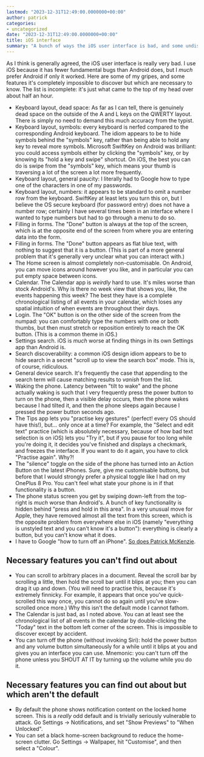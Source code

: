 ```yaml
---
lastmod: "2023-12-31T12:49:00.0000000+00:00"
author: patrick
categories:
- uncategorized
date: "2023-12-31T12:49:00.0000000+00:00"
title: iOS interface
summary: "A bunch of ways the iOS user interface is bad, and some undiscoverable features."
---
```


As I think is generally agreed, the iOS user interface is really very bad.
I use iOS because it has fewer fundamental bugs than Android does, but I *much* prefer Android if only it worked.
Here are some of my gripes, and some features it's completely impossible to discover but which are necessary to know.
The list is incomplete: it's just what came to the top of my head over about half an hour.

* Keyboard layout, dead space: As far as I can tell, there is genuinely dead space on the outside of the A and L keys on the QWERTY layout. There is simply no need to demand this much accuracy from the typist.
* Keyboard layout, symbols: every keyboard is nerfed compared to the corresponding Android keyboard. The idiom appears to be to hide symbols behind the "symbols" key, rather than being able to hold any key to reveal more symbols. Microsoft SwiftKey on Android was brilliant: you could access symbols either by clicking the "symbols" key, or by knowing its "hold a key and swipe" shortcut. On iOS, the best you can do is swipe from the "symbols" key, which means your thumb is traversing a lot of the screen a lot more frequently.
* Keyboard layout, general paucity: I literally had to Google how to type one of the characters in one of my passwords.
* Keyboard layout, numbers: it appears to be standard to omit a number row from the keyboard. SwiftKey at least lets you turn this on, but I believe the OS secure keyboard (for password entry) does not have a number row; certainly I have several times been in an interface where I wanted to type numbers but had to go through a menu to do so.
* Filling in forms. The "Done" button is always at the top of the screen, which is at the opposite end of the screen from where you are entering data into the form.
* Filling in forms. The "Done" button appears as flat blue text, with nothing to suggest that it is a button. (This is part of a more general problem that it's generally very unclear what you can interact with.)
* The Home screen is almost completely non-customisable. On Android, you can move icons around however you like, and in particular you can put empty space between icons.
* Calendar. The Calendar app is *weirdly* hard to use. It's miles worse than stock Android's. Why is there no week view that shows you, like, the events happening this week? The best they have is a complete chronological listing of all events in your calendar, which loses any spatial intuition of when events are throughout their days.
* Login. The "OK" button is on the other side of the screen from the numpad: you can comfortably type the numbers with one or both thumbs, but then must stretch or reposition entirely to reach the OK button. (This is a common theme in iOS.)
* Settings search. iOS is *much* worse at finding things in its own Settings app than Android is.
* Search discoverability: a common iOS design idiom appears to be to hide search in a secret "scroll up to view the search box" mode. This is, of course, ridiculous.
* General device search. It's frequently the case that appending to the search term will cause matching results to *vanish* from the list.
* Waking the phone. Latency between "tilt to wake" and the phone actually waking is such that I very frequently press the power button to turn on the phone, then a visible delay occurs, then the phone wakes because I had tilted it, and then the phone sleeps again because I pressed the power button seconds ago.
* The Tips app lets you "practise key gestures" (perfect! every OS should have this!), but… only once at a time? For example, the "Select and edit text" practice (which is absolutely necessary, because of how bad text selection is on iOS) lets you "Try it", but if you pause for too long while you're doing it, it decides you've finished and displays a checkmark, and freezes the interface. If you want to do it again, you have to click "Practise again". Why?!
* The "silence" toggle on the side of the phone has turned into an Action Button on the latest iPhones. Sure, give me customisable buttons, but before that I would strongly prefer a physical toggle like I had on my OnePlus 8 Pro. You can't feel what state your phone is in if that functionality is a button.
* The phone status screen you get by swiping down-left from the top-right is *much* worse than Android's. A bunch of key functionality is hidden behind "press and hold in this area". In a very unusual move for Apple, they have removed almost all the text from this screen, which is the opposite problem from everywhere else in iOS (namely "everything is unstyled text and you can't know it's a button"): everything is clearly a button, but you can't know what it does.
* I have to Google "how to turn off an iPhone". [So does Patrick McKenzie](https://twitter.com/patio11/status/1740623388446769661).

## Necessary features you can't find out about

* You can scroll to arbitrary places in a document. Reveal the scroll bar by scrolling a little, then hold the scroll bar until it blips at you; then you can drag it up and down. (You will need to practise this, because it's extremely finnicky. For example, it appears that once you've quick-scrolled this way once, you cannot do so again until you've slow-scrolled once more.) Why this isn't the default mode I cannot fathom.
* The Calendar is just bad, as I noted above. You can at least see the chronological list of all events in the calendar by double-clicking the "Today" text in the bottom left corner of the screen. This is impossible to discover except by accident.
* You can turn off the phone (without invoking Siri): hold the power button and any volume button simultaneously for a while until it blips at you and gives you an interface you can use. Mnemonic: you can't turn off the phone unless you SHOUT AT IT by turning up the volume while you do it.

## Necessary features you can find out about but which aren't the default

* By default the phone shows notification content on the locked home screen. This is a *really* odd default and is trivially seriously vulnerable to attack. Go Settings -> Notifications, and set "Show Previews" to "When Unlocked".
* You can set a black home-screen background to reduce the home-screen clutter. Go Settings -> Wallpaper, hit "Customise", and then select a "Colour".